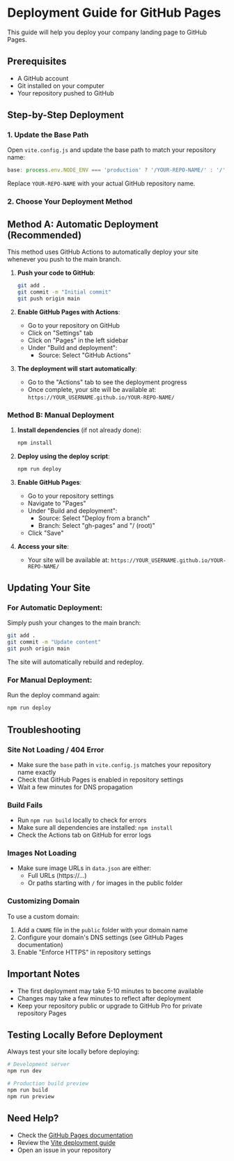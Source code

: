 # Deployment Guide for GitHub Pages

This guide will help you deploy your company landing page to GitHub Pages.

## Prerequisites

- A GitHub account
- Git installed on your computer
- Your repository pushed to GitHub

## Step-by-Step Deployment

### 1. Update the Base Path

Open `vite.config.js` and update the base path to match your repository name:

```js
base: process.env.NODE_ENV === 'production' ? '/YOUR-REPO-NAME/' : '/',
```

Replace `YOUR-REPO-NAME` with your actual GitHub repository name.

### 2. Choose Your Deployment Method

## Method A: Automatic Deployment (Recommended)

This method uses GitHub Actions to automatically deploy your site whenever you push to the main branch.

1. **Push your code to GitHub**:
   ```bash
   git add .
   git commit -m "Initial commit"
   git push origin main
   ```

2. **Enable GitHub Pages with Actions**:
   - Go to your repository on GitHub
   - Click on "Settings" tab
   - Click on "Pages" in the left sidebar
   - Under "Build and deployment":
     - Source: Select "GitHub Actions"

3. **The deployment will start automatically**:
   - Go to the "Actions" tab to see the deployment progress
   - Once complete, your site will be available at:
     `https://YOUR_USERNAME.github.io/YOUR-REPO-NAME/`

### Method B: Manual Deployment

1. **Install dependencies** (if not already done):
   ```bash
   npm install
   ```

2. **Deploy using the deploy script**:
   ```bash
   npm run deploy
   ```

3. **Enable GitHub Pages**:
   - Go to your repository settings
   - Navigate to "Pages"
   - Under "Build and deployment":
     - Source: Select "Deploy from a branch"
     - Branch: Select "gh-pages" and "/ (root)"
   - Click "Save"

4. **Access your site**:
   - Your site will be available at:
     `https://YOUR_USERNAME.github.io/YOUR-REPO-NAME/`

## Updating Your Site

### For Automatic Deployment:
Simply push your changes to the main branch:
```bash
git add .
git commit -m "Update content"
git push origin main
```

The site will automatically rebuild and redeploy.

### For Manual Deployment:
Run the deploy command again:
```bash
npm run deploy
```

## Troubleshooting

### Site Not Loading / 404 Error
- Make sure the `base` path in `vite.config.js` matches your repository name exactly
- Check that GitHub Pages is enabled in repository settings
- Wait a few minutes for DNS propagation

### Build Fails
- Run `npm run build` locally to check for errors
- Make sure all dependencies are installed: `npm install`
- Check the Actions tab on GitHub for error logs

### Images Not Loading
- Make sure image URLs in `data.json` are either:
  - Full URLs (https://...)
  - Or paths starting with `/` for images in the public folder

### Customizing Domain

To use a custom domain:
1. Add a `CNAME` file in the `public` folder with your domain name
2. Configure your domain's DNS settings (see GitHub Pages documentation)
3. Enable "Enforce HTTPS" in repository settings

## Important Notes

- The first deployment may take 5-10 minutes to become available
- Changes may take a few minutes to reflect after deployment
- Keep your repository public or upgrade to GitHub Pro for private repository Pages

## Testing Locally Before Deployment

Always test your site locally before deploying:

```bash
# Development server
npm run dev

# Production build preview
npm run build
npm run preview
```

## Need Help?

- Check the [GitHub Pages documentation](https://docs.github.com/en/pages)
- Review the [Vite deployment guide](https://vitejs.dev/guide/static-deploy.html#github-pages)
- Open an issue in your repository
